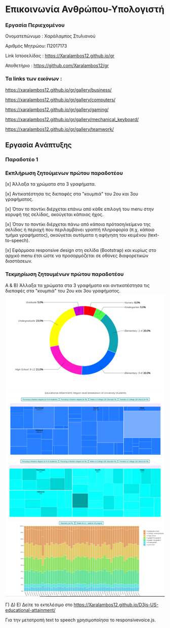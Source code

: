 # Επικοινωνία Ανθρώπου-Υπολογιστή

### Εργασία Περιεχομένου

Ονοματεπώνυμο : Χαράλαμπος Στυλιανού

Αριθμός Μητρώου: Π2017173

Link Ιστοσελίδας : https://Xaralambos12.github.io/gr

Αποθετήριο : https://github.com/Xaralambos12/gr

### Τα links των εικόνων :

https://xaralambos12.github.io/gr/gallery/business/

https://xaralambos12.github.io/gr/gallery/computers/

https://xaralambos12.github.io/gr/gallery/gaming/

https://xaralambos12.github.io/gr/gallery/mechanical_keyboard/

https://xaralambos12.github.io/gr/gallery/teamwork/ 

## Εργασία Aνάπτυξης

### Παραδοτέο 1

[Link αποθετηρίου κώδικα]: https://github.com/Xaralambos12/D3js-US-educational-attainment

[Link στο εκτελέσιμο]: https://Xaralambos12.github.io/D3js-US-educational-attainment/

### Εκπλήρωση ζητούμενων πρώτου παραδοτέου

[x] Άλλαξα τα χρώματα στα 3 γραφήματα.

[x] Αντικατέστησα τις διεπαφές στα "κουμπιά" του 2ου και 3ου γραφήματος.

[x] Όταν το ποντίκι διέρχεται επάνω από κάθε επιλογή του menu στην κορυφή της σελίδας, ακούγεται κάποιος ήχος.

[x] Όταν το ποντίκι διέρχεται πάνω από κάποια πρόταση/κείμενο της σελίδας ή περιοχή που περιλαμβάνει γραπτή πληροφορία (π.χ. κάποιο τμήμα γραφήματος), ακούγεται αυτόματα η αφήγηση του κειμένου (text-to-speech).

[x] Εφάρμοσα responsive design στη σελίδα (Bootstrap) και κυρίως στο αρχικό menu έτσι ώστε να προσαρμόζεται σε οθόνες διαφορετικών διαστάσεων.

### Τεκμηρίωση ζητουμένων πρώτου παραδοτέου
Α & B) Άλλαξα τα χρώματα στα 3 γραφήματα και αντικατέστησα τις διεπαφές στα "κουμπιά" του 2ου και 3ου γραφήματος. 
![Screenshot](Screenshot_1.png)
![Screenshot](Screenshot_2.png)
![Screenshot](Screenshot_3.png)
![Screenshot](Screenshot_4.png)

Γ) Δ) Ε) Δείτε το εκτελέσιμο στο https://Xaralambos12.github.io/D3js-US-educational-attainment/

Για την μετατροπή text to speech χρησιμοποίησα το responsivevoice.js.

